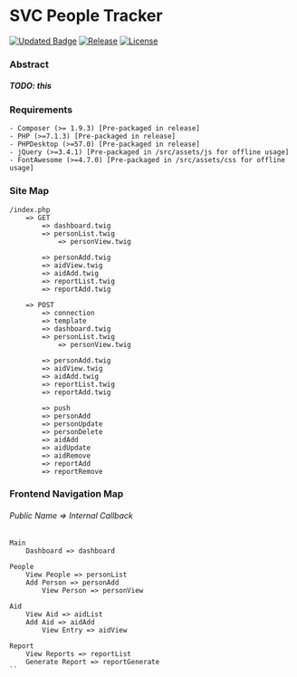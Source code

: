 # SVC People Tracker

[![Updated Badge](https://img.shields.io/github/last-commit/kaminskia1/SVC-People-Tracker)](https://github.com/kaminskia1/SVC-People-Tracker/)
[![Release](https://badges.pufler.dev/created/kaminskia1/SVC-People-Tracker)](https://github.com/kaminskia1/SVC-People-Tracker/)
[![License](https://img.shields.io/badge/License-MIT-yellow.svg)](https://opensource.org/licenses/MIT)

### Abstract

##### TODO: this

### Requirements
	- Composer (>= 1.9.3) [Pre-packaged in release]
	- PHP (>=7.1.3) [Pre-packaged in release]
	- PHPDesktop (>=57.0) [Pre-packaged in release]
	- jQuery (>=3.4.1) [Pre-packaged in /src/assets/js for offline usage]
	- FontAwesome (>=4.7.0) [Pre-packaged in /src/assets/css for offline usage]
	
### Site Map
```
/index.php
    => GET
        => dashboard.twig
        => personList.twig
    	    => personView.twig

        => personAdd.twig
        => aidView.twig
        => aidAdd.twig
        => reportList.twig
        => reportAdd.twig

    => POST
        => connection
        => template
	    => dashboard.twig
	    => personList.twig
	        => personView.twig

	    => personAdd.twig
	    => aidView.twig
	    => aidAdd.twig
	    => reportList.twig
	    => reportAdd.twig

        => push
	    => personAdd
	    => personUpdate
	    => personDelete
	    => aidAdd
	    => aidUpdate
	    => aidRemove
	    => reportAdd
	    => reportRemove
```




### Frontend Navigation Map
###### Public Name => Internal Callback
```
Main
	Dashboard => dashboard

People
	View People => personList
	Add Person => personAdd
		View Person => personView

Aid
	View Aid => aidList
	Add Aid => aidAdd
		View Entry => aidView

Report
	View Reports => reportList
	Generate Report => reportGenerate
``

